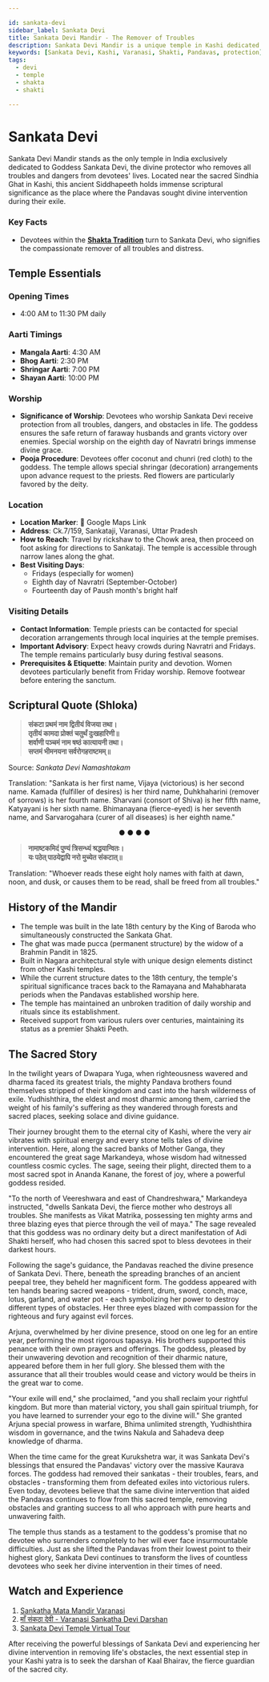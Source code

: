 ```yaml
---

id: sankata-devi
sidebar_label: Sankata Devi
title: Sankata Devi Mandir - The Remover of Troubles
description: Sankata Devi Mandir is a unique temple in Kashi dedicated to the goddess who removes all troubles and dangers, granting fearlessness and protection from obstacles.
keywords: [Sankata Devi, Kashi, Varanasi, Shakti, Pandavas, protection]
tags:
  - devi
  - temple
  - shakta
  - shakti

---
```


# Sankata Devi

Sankata Devi Mandir stands as the only temple in India exclusively dedicated to Goddess Sankata Devi, the divine protector who removes all troubles and dangers from devotees' lives. Located near the sacred Sindhia Ghat in Kashi, this ancient Siddhapeeth holds immense scriptural significance as the place where the Pandavas sought divine intervention during their exile.

### Key Facts
- Devotees within the **[Shakta Tradition](/temples/tags/shakta-tradition)** turn to Sankata Devi, who signifies the compassionate remover of all troubles and distress.

## Temple Essentials

### Opening Times

  * 4:00 AM to 11:30 PM daily

### Aarti Timings

  * **Mangala Aarti**: 4:30 AM
  * **Bhog Aarti**: 2:30 PM
  * **Shringar Aarti**: 7:00 PM
  * **Shayan Aarti**: 10:00 PM

### Worship

  * **Significance of Worship**: Devotees who worship Sankata Devi receive protection from all troubles, dangers, and obstacles in life. The goddess ensures the safe return of faraway husbands and grants victory over enemies. Special worship on the eighth day of Navratri brings immense divine grace.
  * **Pooja Procedure**: Devotees offer coconut and chunri (red cloth) to the goddess. The temple allows special shringar (decoration) arrangements upon advance request to the priests. Red flowers are particularly favored by the deity.

### Location

  * **Location Marker**: 📍 Google Maps Link
  * **Address**: Ck.7/159, Sankataji, Varanasi, Uttar Pradesh
  * **How to Reach**: Travel by rickshaw to the Chowk area, then proceed on foot asking for directions to Sankataji. The temple is accessible through narrow lanes along the ghat.
  * **Best Visiting Days**:
      * Fridays (especially for women)
      * Eighth day of Navratri (September-October)
      * Fourteenth day of Paush month's bright half

### Visiting Details

  * **Contact Information**: Temple priests can be contacted for special decoration arrangements through local inquiries at the temple premises.
  * **Important Advisory**: Expect heavy crowds during Navratri and Fridays. The temple remains particularly busy during festival seasons.
  * **Prerequisites & Etiquette**: Maintain purity and devotion. Women devotees particularly benefit from Friday worship. Remove footwear before entering the sanctum.

## Scriptural Quote (Shloka)

> **संकटा प्रथमं नाम द्वितीयं विजया तथा।**<br/>
> **तृतीयं कामदा प्रोक्तं चतुर्थं दुःखहारिणी॥**<br/>
> **शर्वाणी पञ्चमं नाम षष्ठं कात्यायनी तथा।**<br/>
> **सप्तमं भीमनयना सर्वरोगहराष्टमम्॥**

Source: *Sankata Devi Namashtakam*

Translation: "Sankata is her first name, Vijaya (victorious) is her second name. Kamada (fulfiller of desires) is her third name, Duhkhaharini (remover of sorrows) is her fourth name. Sharvani (consort of Shiva) is her fifth name, Katyayani is her sixth name. Bhimanayana (fierce-eyed) is her seventh name, and Sarvarogahara (curer of all diseases) is her eighth name."

<div align="center"> ● ● ● ● </div>

> **नामाष्टकमिदं पुण्यं त्रिसन्ध्यं श्रद्धयान्वितः।**<br/>
> **यः पठेत् पाठयेद्वापि नरो मुच्येत संकटात्॥**

Translation: "Whoever reads these eight holy names with faith at dawn, noon, and dusk, or causes them to be read, shall be freed from all troubles."

## History of the Mandir

  * The temple was built in the late 18th century by the King of Baroda who simultaneously constructed the Sankata Ghat.
  * The ghat was made pucca (permanent structure) by the widow of a Brahmin Pandit in 1825.
  * Built in Nagara architectural style with unique design elements distinct from other Kashi temples.
  * While the current structure dates to the 18th century, the temple's spiritual significance traces back to the Ramayana and Mahabharata periods when the Pandavas established worship here.
  * The temple has maintained an unbroken tradition of daily worship and rituals since its establishment.
  * Received support from various rulers over centuries, maintaining its status as a premier Shakti Peeth.

## The Sacred Story
In the twilight years of Dwapara Yuga, when righteousness wavered and dharma faced its greatest trials, the mighty Pandava brothers found themselves stripped of their kingdom and cast into the harsh wilderness of exile. Yudhishthira, the eldest and most dharmic among them, carried the weight of his family's suffering as they wandered through forests and sacred places, seeking solace and divine guidance.

Their journey brought them to the eternal city of Kashi, where the very air vibrates with spiritual energy and every stone tells tales of divine intervention. Here, along the sacred banks of Mother Ganga, they encountered the great sage Markandeya, whose wisdom had witnessed countless cosmic cycles. The sage, seeing their plight, directed them to a most sacred spot in Ananda Kanane, the forest of joy, where a powerful goddess resided.

"To the north of Veereshwara and east of Chandreshwara," Markandeya instructed, "dwells Sankata Devi, the fierce mother who destroys all troubles. She manifests as Vikat Matrika, possessing ten mighty arms and three blazing eyes that pierce through the veil of maya." The sage revealed that this goddess was no ordinary deity but a direct manifestation of Adi Shakti herself, who had chosen this sacred spot to bless devotees in their darkest hours.

Following the sage's guidance, the Pandavas reached the divine presence of Sankata Devi. There, beneath the spreading branches of an ancient peepal tree, they beheld her magnificent form. The goddess appeared with ten hands bearing sacred weapons - trident, drum, sword, conch, mace, lotus, garland, and water pot - each symbolizing her power to destroy different types of obstacles. Her three eyes blazed with compassion for the righteous and fury against evil forces.

Arjuna, overwhelmed by her divine presence, stood on one leg for an entire year, performing the most rigorous tapasya. His brothers supported this penance with their own prayers and offerings. The goddess, pleased by their unwavering devotion and recognition of their dharmic nature, appeared before them in her full glory. She blessed them with the assurance that all their troubles would cease and victory would be theirs in the great war to come.

"Your exile will end," she proclaimed, "and you shall reclaim your rightful kingdom. But more than material victory, you shall gain spiritual triumph, for you have learned to surrender your ego to the divine will." She granted Arjuna special prowess in warfare, Bhima unlimited strength, Yudhishthira wisdom in governance, and the twins Nakula and Sahadeva deep knowledge of dharma.

When the time came for the great Kurukshetra war, it was Sankata Devi's blessings that ensured the Pandavas' victory over the massive Kaurava forces. The goddess had removed their sankatas - their troubles, fears, and obstacles - transforming them from defeated exiles into victorious rulers. Even today, devotees believe that the same divine intervention that aided the Pandavas continues to flow from this sacred temple, removing obstacles and granting success to all who approach with pure hearts and unwavering faith.

The temple thus stands as a testament to the goddess's promise that no devotee who surrenders completely to her will ever face insurmountable difficulties. Just as she lifted the Pandavas from their lowest point to their highest glory, Sankata Devi continues to transform the lives of countless devotees who seek her divine intervention in their times of need.

## Watch and Experience
1. [Sankatha Mata Mandir Varanasi](https://www.youtube.com/watch?v=FLLXM1reJQk)
2. [माँ संकठा देवी - Varanasi Sankatha Devi Darshan](https://www.youtube.com/watch?v=GXiACtdNUeg)
3. [Sankata Devi Temple Virtual Tour](https://www.youtube.com/watch?v=BQZWSYUQx5k&t=53s)

After receiving the powerful blessings of Sankata Devi and experiencing her divine intervention in removing life's obstacles, the next essential step in your Kashi yatra is to seek the darshan of Kaal Bhairav, the fierce guardian of the sacred city.